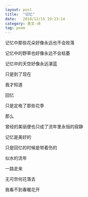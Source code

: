 ```yaml
---
layout: post
title:  "记忆"
date:   2010/12/15 19:23:14 
category: 美文-诗
tag: poem
---
```


记忆中那些花朵好像永远也不会败落

记忆中的野草也好像永远不会枯萎

记忆中的天空好像永远湛蓝

只是到了现在

我才知道

回忆

只是定格了那些花季

那么

曾经的美丽便也只成了流年里永恒的寂静

记忆是美好的

只是回忆的时候是带着伤的

似水的流年

一路走来

无可奈何花落去

我看不到春暖花开